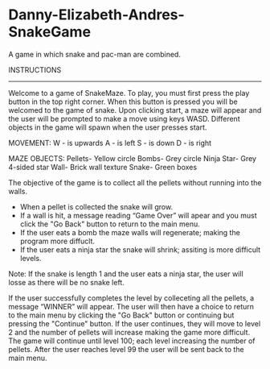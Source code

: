 # Danny-Elizabeth-Andres-SnakeGame
A game in which snake and pac-man are combined.  

INSTRUCTIONS
____________

Welcome to a game of SnakeMaze. To play, you must first press the play button in the top right corner. When this button is pressed you will be welcomed to the game of snake. Upon clicking start, a maze will appear and the user will be prompted to make a move using keys WASD. Different objects in the game will spawn when the user presses start.

MOVEMENT:
  W - is upwards
  A - is left
  S - is down 
  D - is right 

MAZE OBJECTS:
   Pellets- Yellow circle
   Bombs- Grey circle
   Ninja Star- Grey 4-sided star
   Wall- Brick wall texture
   Snake- Green boxes


The objective of the game is to collect all the pellets without running into the walls. 
- When a pellet is collected the snake will grow. 
- If a wall is hit, a message reading “Game Over” will apear and you must click the "Go Back" button to return to the main menu.
- If the user eats a bomb the maze walls will regenerate; making the program more diffuclt.
- If the user eats a ninja star the snake will shrink; assiting is more difficult levels. 

Note: If the snake is length 1 and the user eats a ninja star, the user will losse as there will be no snake left.

If the user successfully completes the level by colleceting all the pellets, a message “WINNER” will appear. The user will then have a choice to return to the main menu by clicking the "Go Back" button or continuing but pressing the "Continue" button. If the user continues, they will move to level 2 and the number of pellets will increase making the game more difficult. The game will continue until level 100; each level increasing the number of pellets. After the user reaches level 99 the user will be sent back to the main menu. 
